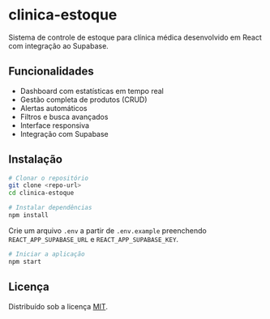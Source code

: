 # clinica-estoque

Sistema de controle de estoque para clínica médica desenvolvido em React com integração ao Supabase.

## Funcionalidades

- Dashboard com estatísticas em tempo real
- Gestão completa de produtos (CRUD)
- Alertas automáticos
- Filtros e busca avançados
- Interface responsiva
- Integração com Supabase

## Instalação

```bash
# Clonar o repositório
git clone <repo-url>
cd clinica-estoque

# Instalar dependências
npm install
```

Crie um arquivo `.env` a partir de `.env.example` preenchendo `REACT_APP_SUPABASE_URL` e `REACT_APP_SUPABASE_KEY`.

```bash
# Iniciar a aplicação
npm start
```

## Licença

Distribuído sob a licença [MIT](LICENSE).
